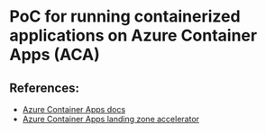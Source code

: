 # PoC for running containerized applications on Azure Container Apps (ACA)

## References:
- [Azure Container Apps docs](https://learn.microsoft.com/en-us/azure/container-apps/overview)
- [Azure Container Apps landing zone accelerator](https://github.com/Azure/ACA-Landing-Zone-Accelerator)